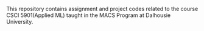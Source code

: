 This repository contains assignment and project codes related to the course CSCI 5901(Applied ML) taught in the MACS Program at Dalhousie University.
